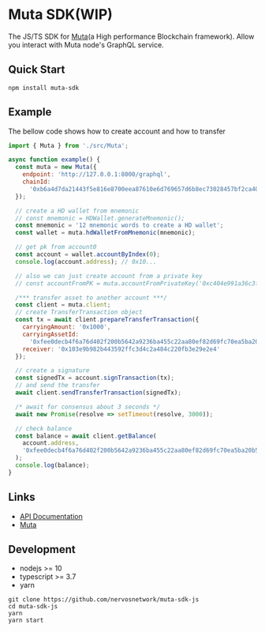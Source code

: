 # Muta SDK(WIP)

The JS/TS SDK for [Muta](https://github.com/nervosnetwork/muta)(a High performance Blockchain framework).
Allow you interact with Muta node's GraphQL service.

## Quick Start

```shell
npm install muta-sdk
```

## Example

The bellow code shows how to create account and how to transfer 

```js
import { Muta } from './src/Muta';

async function example() {
  const muta = new Muta({
    endpoint: 'http://127.0.0.1:8000/graphql',
    chainId:
      '0xb6a4d7da21443f5e816e8700eea87610e6d769657d6b8ec73028457bf2ca4036'
  });

  // create a HD wallet from mnemonic
  // const mnemonic = HDWallet.generateMnemonic();
  const mnemonic = '12 mnemonic words to create a HD wallet';
  const wallet = muta.hdWalletFromMnemonic(mnemonic);

  // get pk from account0
  const account = wallet.accountByIndex(0);
  console.log(account.address); // 0x10...

  // also we can just create account from a private key
  // const accountFromPK = muta.accountFromPrivateKey('0xc404e991a36c3f92967f6c1cdcd1167999005c71b53e760b2a77831edd048009')

  /*** transfer asset to another account ***/
  const client = muta.client;
  // create TransferTransaction object
  const tx = await client.prepareTransferTransaction({
    carryingAmount: '0x1000',
    carryingAssetId:
      '0xfee0decb4f6a76d402f200b5642a9236ba455c22aa80ef82d69fc70ea5ba20b5',
    receiver: '0x103e9b982b443592ffc3d4c2a484c220fb3e29e2e4'
  });

  // create a signature
  const signedTx = account.signTransaction(tx);
  // and send the transfer
  await client.sendTransferTransaction(signedTx);

  /* await for consensus about 3 seconds */
  await new Promise(resolve => setTimeout(resolve, 3000));

  // check balance
  const balance = await client.getBalance(
    account.address,
    '0xfee0decb4f6a76d402f200b5642a9236ba455c22aa80ef82d69fc70ea5ba20b5'
  );
  console.log(balance);
}
```

## Links

- [API Documentation](https://nervosnetwork.github.io/muta-sdk-js)
- [Muta](https://github.com/nervosnetwork/muta)

## Development

- nodejs >= 10
- typescript >= 3.7
- yarn

```shell
git clone https://github.com/nervosnetwork/muta-sdk-js
cd muta-sdk-js
yarn
yarn start
```

